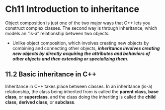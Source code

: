 # Ch11 Introduction to inheritance

Object composition is just one of the two major ways that C++ lets you  construct complex classes. The second way is through inheritance, which models an “is-a” relationship between two objects.

- Unlike object composition, which involves creating new objects by combining and connecting other objects, ***inheritance involves creating new objects by directly acquiring the attributes and behaviors of other objects and then extending or specializing them***.

## 11.2 Basic inheritance in C++

Inheritance in C++ takes place between classes.  In an inheritance  (is-a) relationship, the class being inherited from is called the **parent class**, **base class**, or **superclass**, and the class doing the inheriting is called the **child class**, **derived class**, or **subclass**.